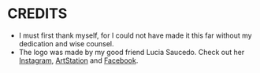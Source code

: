 # CREDITS

* I must first thank myself, for I could not have made it this far without my dedication and wise counsel.
* The logo was made by my good friend Lucia Saucedo.
Check out her [Instagram](https://www.instagram.com/eternallog),
[ArtStation](https://www.artstation.com/eternallog)
and [Facebook](https://www.facebook.com/eternallogart).